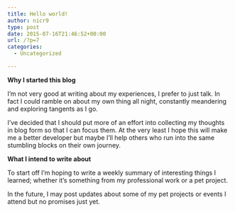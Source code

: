 ```yaml
---
title: Hello world!
author: nicr9
type: post
date: 2015-07-16T21:46:52+00:00
url: /?p=7
categories:
  - Uncategorized

---
```

**Why I started this blog**

I&#8217;m not very good at writing about my experiences, I prefer to just talk. In fact I could ramble on about my own thing all night, constantly meandering and exploring tangents as I go.

I&#8217;ve decided that I should put more of an effort into collecting my thoughts in blog form so that I can focus them. At the very least I hope this will make me a better developer but maybe I&#8217;ll help others who run into the same stumbling blocks on their own journey.

**What I intend to write about**

To start off I&#8217;m hoping to write a weekly summary of interesting things I learned; whether it&#8217;s something from my professional work or a pet project.

In the future, I may post updates about some of my pet projects or events I attend but no promises just yet.